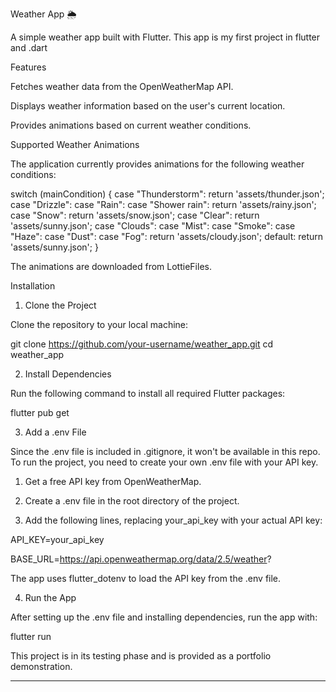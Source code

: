

Weather App 🌦️

A simple weather app built with Flutter. This app is my first project in flutter and .dart 

Features

Fetches weather data from the OpenWeatherMap API.

Displays weather information based on the user's current location.

Provides animations based on current weather conditions.


Supported Weather Animations

The application currently provides animations for the following weather conditions:

switch (mainCondition) {
  case "Thunderstorm":
    return 'assets/thunder.json';
  case "Drizzle":
  case "Rain":
  case "Shower rain":
    return 'assets/rainy.json';
  case "Snow":
    return 'assets/snow.json';
  case "Clear":
    return 'assets/sunny.json';
  case "Clouds":
  case "Mist":
  case "Smoke":
  case "Haze":
  case "Dust":
  case "Fog":
    return 'assets/cloudy.json';
  default:
    return 'assets/sunny.json';
}

The animations are downloaded from LottieFiles.

Installation

1. Clone the Project

Clone the repository to your local machine:

git clone https://github.com/your-username/weather_app.git
cd weather_app

2. Install Dependencies

Run the following command to install all required Flutter packages:

flutter pub get

3. Add a .env File

Since the .env file is included in .gitignore, it won't be available in this repo. To run the project, you need to create your own .env file with your API key.

1. Get a free API key from OpenWeatherMap.


2. Create a .env file in the root directory of the project.


3. Add the following lines, replacing your_api_key with your actual API key:

API_KEY=your_api_key

BASE_URL=https://api.openweathermap.org/data/2.5/weather?



The app uses flutter_dotenv to load the API key from the .env file.

4. Run the App

After setting up the .env file and installing dependencies, run the app with:

flutter run


This project is in its testing phase and is provided as a portfolio demonstration.


---

